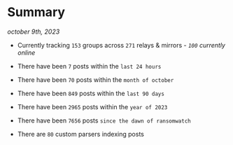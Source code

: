 
# Summary
_october 9th, 2023_

- Currently tracking `153` groups across `271` relays & mirrors - _`100` currently online_

- There have been `7` posts within the `last 24 hours`

- There have been `70` posts within the `month of october`

- There have been `849` posts within the `last 90 days`

- There have been `2965` posts within the `year of 2023`

- There have been `7656` posts `since the dawn of ransomwatch`

- There are `80` custom parsers indexing posts
